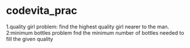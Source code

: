 # codevita_prac

1.quality girl problem:
  find the highest quality girl nearer to the man.
 2:minimum bottles problem
  fnd the minimum number of bottles needed to fill the given quality
